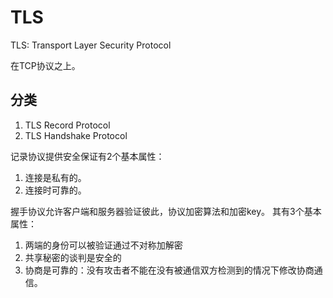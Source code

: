 # TLS

TLS: Transport Layer Security Protocol

在TCP协议之上。

## 分类

1. TLS Record Protocol
2. TLS Handshake Protocol

记录协议提供安全保证有2个基本属性：
1. 连接是私有的。
2. 连接时可靠的。

握手协议允许客户端和服务器验证彼此，协议加密算法和加密key。
其有3个基本属性：
1. 两端的身份可以被验证通过不对称加解密
2. 共享秘密的谈判是安全的
3. 协商是可靠的：没有攻击者不能在没有被通信双方检测到的情况下修改协商通信。